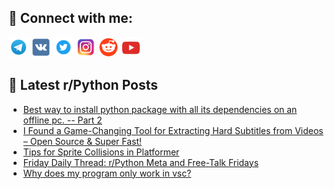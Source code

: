 ## 🔎 Connect with me:
[<img src="https://github.com/bullbesh/bullbesh/blob/main/images/Telegram.png" width="32" height="32" />](https://t.me/bullbesh)
[<img src="https://github.com/bullbesh/bullbesh/blob/main/images/VK.png" width="32" height="32" />](https://vk.com/bullbesh)
[<img src="https://github.com/bullbesh/bullbesh/blob/main/images/Twitter.png" width="32" height="32" />](https://twitter.com/bullbesh1)
[<img src="https://github.com/bullbesh/bullbesh/blob/main/images/Instagram.png" width="32" height="32" />](https://www.instagram.com/bullbesh)
[<img src="https://github.com/bullbesh/bullbesh/blob/main/images/Reddit.png" width="32" height="32" />](https://www.reddit.com/user/bullbesh)
[<img src="https://github.com/bullbesh/bullbesh/blob/main/images/YouTube.png" width="32" height="32" />](https://www.youtube.com/channel/UCtfjRs6uzgq5mfm8S06WTcg)

## 📕 Latest r/Python Posts
<!-- BLOG-POST-LIST:START -->
- [Best way to install python package with all its dependencies on an offline pc. -- Part 2](https://www.reddit.com/r/Python/comments/1ner9mj/best_way_to_install_python_package_with_all_its/)
- [I Found a Game-Changing Tool for Extracting Hard Subtitles from Videos – Open Source &amp; Super Fast!](https://www.reddit.com/r/Python/comments/1neqpor/i_found_a_gamechanging_tool_for_extracting_hard/)
- [Tips for Sprite Collisions in Platformer](https://www.reddit.com/r/Python/comments/1neosd8/tips_for_sprite_collisions_in_platformer/)
- [Friday Daily Thread: r/Python Meta and Free-Talk Fridays](https://www.reddit.com/r/Python/comments/1neoksd/friday_daily_thread_rpython_meta_and_freetalk/)
- [Why does my program only work in vsc?](https://www.reddit.com/r/Python/comments/1nenw34/why_does_my_program_only_work_in_vsc/)
<!-- BLOG-POST-LIST:END -->
